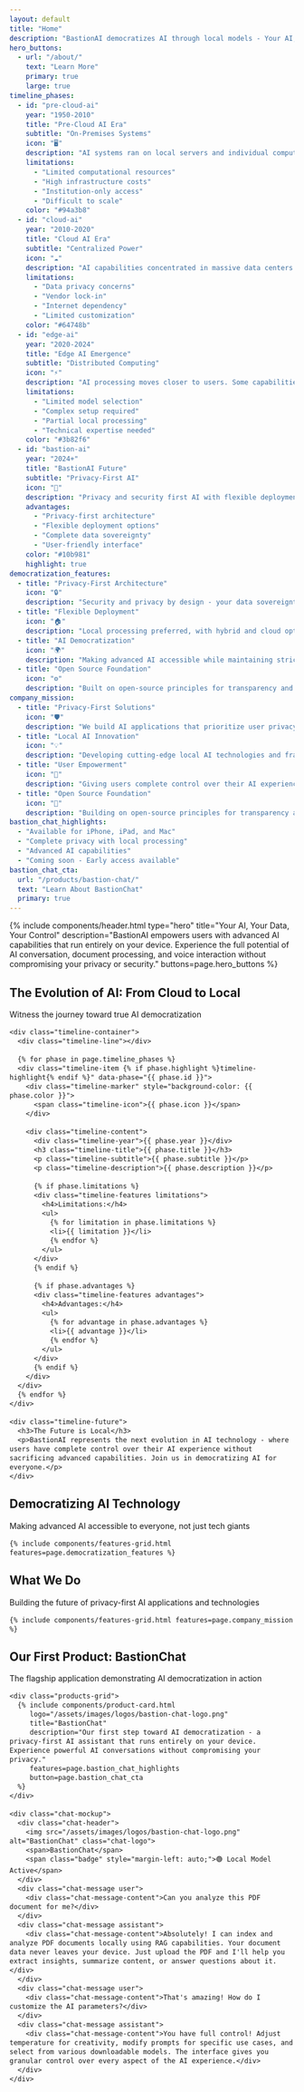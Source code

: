 ```yaml
---
layout: default
title: "Home"
description: "BastionAI democratizes AI through local models - Your AI, Your Data, Your Control. Complete privacy with advanced capabilities."
hero_buttons:
  - url: "/about/"
    text: "Learn More"
    primary: true
    large: true
timeline_phases:
  - id: "pre-cloud-ai"
    year: "1950-2010"
    title: "Pre-Cloud AI Era"
    subtitle: "On-Premises Systems"
    icon: "🖥️"
    description: "AI systems ran on local servers and individual computers. Expert systems, robotics, and early machine learning required significant on-premises infrastructure investment."
    limitations:
      - "Limited computational resources"
      - "High infrastructure costs"
      - "Institution-only access"
      - "Difficult to scale"
    color: "#94a3b8"
  - id: "cloud-ai"
    year: "2010-2020"
    title: "Cloud AI Era"
    subtitle: "Centralized Power"
    icon: "☁️"
    description: "AI capabilities concentrated in massive data centers. Users surrender data and control to tech giants for AI services."
    limitations:
      - "Data privacy concerns"
      - "Vendor lock-in"
      - "Internet dependency"
      - "Limited customization"
    color: "#64748b"
  - id: "edge-ai"
    year: "2020-2024"
    title: "Edge AI Emergence"
    subtitle: "Distributed Computing"
    icon: "⚡"
    description: "AI processing moves closer to users. Some capabilities run locally, but still limited by device constraints and model access."
    limitations:
      - "Limited model selection"
      - "Complex setup required"
      - "Partial local processing"
      - "Technical expertise needed"
    color: "#3b82f6"
  - id: "bastion-ai"
    year: "2024+"
    title: "BastionAI Future"
    subtitle: "Privacy-First AI"
    icon: "🚀"
    description: "Privacy and security first AI with flexible deployment options. Local processing by default, with hybrid and cloud-native approaches when needed."
    advantages:
      - "Privacy-first architecture"
      - "Flexible deployment options"
      - "Complete data sovereignty"
      - "User-friendly interface"
    color: "#10b981"
    highlight: true
democratization_features:
  - title: "Privacy-First Architecture"
    icon: "🔒"
    description: "Security and privacy by design - your data sovereignty is our priority"
  - title: "Flexible Deployment"
    icon: "🏠"
    description: "Local processing preferred, with hybrid and cloud options when appropriate"
  - title: "AI Democratization"
    icon: "🌍"
    description: "Making advanced AI accessible while maintaining strict privacy standards"
  - title: "Open Source Foundation"
    icon: "⚙️"
    description: "Built on open-source principles for transparency and community collaboration"
company_mission:
  - title: "Privacy-First Solutions"
    icon: "🛡️"
    description: "We build AI applications that prioritize user privacy and data sovereignty"
  - title: "Local AI Innovation"
    icon: "💡"
    description: "Developing cutting-edge local AI technologies and frameworks"
  - title: "User Empowerment"
    icon: "🚀"
    description: "Giving users complete control over their AI experience and data"
  - title: "Open Source Foundation"
    icon: "🔧"
    description: "Building on open-source principles for transparency and community collaboration"
bastion_chat_highlights:
  - "Available for iPhone, iPad, and Mac"
  - "Complete privacy with local processing"
  - "Advanced AI capabilities"
  - "Coming soon - Early access available"
bastion_chat_cta:
  url: "/products/bastion-chat/"
  text: "Learn About BastionChat"
  primary: true
---
```


{% include components/header.html 
   type="hero"
   title="Your AI, Your Data, Your Control"
   description="BastionAI empowers users with advanced AI capabilities that run entirely on your device. Experience the full potential of AI conversation, document processing, and voice interaction without compromising your privacy or security."
   buttons=page.hero_buttons
%}

<section class="timeline-section">
  <div class="container">
    <div class="section-header">
      <h2 class="section-title">The Evolution of AI: From Cloud to Local</h2>
      <p class="section-subtitle">Witness the journey toward true AI democratization</p>
    </div>
    
    <div class="timeline-container">
      <div class="timeline-line"></div>
      
      {% for phase in page.timeline_phases %}
      <div class="timeline-item {% if phase.highlight %}timeline-highlight{% endif %}" data-phase="{{ phase.id }}">
        <div class="timeline-marker" style="background-color: {{ phase.color }}">
          <span class="timeline-icon">{{ phase.icon }}</span>
        </div>
        
        <div class="timeline-content">
          <div class="timeline-year">{{ phase.year }}</div>
          <h3 class="timeline-title">{{ phase.title }}</h3>
          <p class="timeline-subtitle">{{ phase.subtitle }}</p>
          <p class="timeline-description">{{ phase.description }}</p>
          
          {% if phase.limitations %}
          <div class="timeline-features limitations">
            <h4>Limitations:</h4>
            <ul>
              {% for limitation in phase.limitations %}
              <li>{{ limitation }}</li>
              {% endfor %}
            </ul>
          </div>
          {% endif %}
          
          {% if phase.advantages %}
          <div class="timeline-features advantages">
            <h4>Advantages:</h4>
            <ul>
              {% for advantage in phase.advantages %}
              <li>{{ advantage }}</li>
              {% endfor %}
            </ul>
          </div>
          {% endif %}
        </div>
      </div>
      {% endfor %}
    </div>
    
    <div class="timeline-future">
      <h3>The Future is Local</h3>
      <p>BastionAI represents the next evolution in AI technology - where users have complete control over their AI experience without sacrificing advanced capabilities. Join us in democratizing AI for everyone.</p>
    </div>
  </div>
</section>

<script>
document.addEventListener('DOMContentLoaded', function() {
  // Intersection Observer for timeline animations
  const timelineItems = document.querySelectorAll('.timeline-item');
  const timelineLine = document.querySelector('.timeline-line');
  
  const observerOptions = {
    threshold: 0.1,
    rootMargin: '0px 0px -50px 0px'
  };
  
  const observer = new IntersectionObserver((entries) => {
    entries.forEach(entry => {
      if (entry.isIntersecting) {
        console.log('Timeline item entering view:', entry.target.dataset.phase);
        entry.target.style.animationPlayState = 'running';
        entry.target.style.opacity = '1';
        entry.target.style.transform = 'translateY(0)';
        
        // Add special effects for BastionAI phase
        if (entry.target.dataset.phase === 'bastion-ai') {
          setTimeout(() => {
            entry.target.classList.add('future-glow');
          }, 800);
        }
      }
    });
  }, observerOptions);
  
  timelineItems.forEach((item, index) => {
    item.style.animationPlayState = 'paused';
    item.style.opacity = '0';
    item.style.transform = 'translateY(30px)';
    console.log(`Timeline item ${index}:`, item.dataset.phase);
    observer.observe(item);
  });
  
  // Click interactions for timeline items
  timelineItems.forEach(item => {
    const content = item.querySelector('.timeline-content');
    const marker = item.querySelector('.timeline-marker');
    
    content.addEventListener('click', () => {
      // Remove active class from all items
      timelineItems.forEach(otherItem => {
        otherItem.classList.remove('timeline-active');
      });
      
      // Add active class to clicked item
      item.classList.add('timeline-active');
      
      // Animate marker
      marker.style.transform = 'translate(-50%, -50%) scale(1.2)';
      setTimeout(() => {
        marker.style.transform = 'translate(-50%, -50%) scale(1)';
      }, 200);
      
      // Show phase details with animation
      const phaseId = item.dataset.phase;
      showPhaseDetails(phaseId);
    });
  });
  
  // Progressive line drawing animation
  let lineHeight = 0;
  const maxHeight = timelineLine.scrollHeight;
  
  const drawLine = () => {
    const scrollProgress = window.pageYOffset / (document.documentElement.scrollHeight - window.innerHeight);
    const timelineSection = document.querySelector('.timeline-section');
    const sectionTop = timelineSection.offsetTop;
    const sectionHeight = timelineSection.offsetHeight;
    const windowHeight = window.innerHeight;
    
    if (window.pageYOffset + windowHeight > sectionTop) {
      const progress = Math.min(1, (window.pageYOffset + windowHeight - sectionTop) / sectionHeight);
      timelineLine.style.height = `${progress * 100}%`;
    }
  };
  
  window.addEventListener('scroll', drawLine);
  drawLine(); // Initial call
  
  function showPhaseDetails(phaseId) {
    const details = {
      'pre-cloud-ai': {
        title: 'Pre-Cloud AI Era: On-Premises Systems',
        content: 'Early AI systems ran on local servers and individual computers with limited computational resources. Expert systems, robotics, and early machine learning required significant infrastructure investment, limiting access to large institutions.'
      },
      'cloud-ai': {
        title: 'The Cloud AI Era: Centralized Control',
        content: 'During this period, AI capabilities were concentrated in massive data centers owned by tech giants. Users had to surrender their data and accept limited customization for AI services.'
      },
      'edge-ai': {
        title: 'Edge AI: Moving Closer to Users',
        content: 'Edge AI emerged as a solution to latency and privacy concerns, bringing some processing closer to users. However, it still required technical expertise and offered limited model selection.'
      },
      'bastion-ai': {
        title: 'BastionAI: Privacy-First AI Solutions',
        content: 'BastionAI prioritizes privacy and security with flexible deployment options. While we champion local processing for maximum data sovereignty, we also support hybrid and cloud-native approaches when they align with privacy requirements.'
      }
    };
    
    // Create or update detail modal/tooltip
    let detailElement = document.querySelector('.timeline-detail');
    if (!detailElement) {
      detailElement = document.createElement('div');
      detailElement.className = 'timeline-detail';
      document.body.appendChild(detailElement);
    }
    
    const detail = details[phaseId];
    detailElement.innerHTML = `
      <div class="timeline-detail-content">
        <h4>${detail.title}</h4>
        <p>${detail.content}</p>
        <button class="timeline-detail-close">✕</button>
      </div>
    `;
    
    detailElement.style.display = 'block';
    setTimeout(() => detailElement.classList.add('show'), 10);
    
    // Close functionality
    const closeBtn = detailElement.querySelector('.timeline-detail-close');
    closeBtn.addEventListener('click', () => {
      detailElement.classList.remove('show');
      setTimeout(() => detailElement.style.display = 'none', 300);
    });
  }
});
</script>

<style>
.timeline-active .timeline-content {
  transform: translateY(-5px) scale(1.02);
  box-shadow: 0 12px 40px rgba(0, 0, 0, 0.2);
  border-left: 4px solid #10b981;
}

.future-glow {
  animation: futureGlow 3s ease-in-out infinite;
}

@keyframes futureGlow {
  0%, 100% { filter: drop-shadow(0 0 5px rgba(16, 185, 129, 0.3)); }
  50% { filter: drop-shadow(0 0 20px rgba(16, 185, 129, 0.6)); }
}

.timeline-detail {
  position: fixed;
  top: 0;
  left: 0;
  width: 100%;
  height: 100%;
  background: rgba(0, 0, 0, 0.8);
  display: none;
  z-index: 1000;
  opacity: 0;
  transition: opacity 0.3s ease;
}

.timeline-detail.show {
  opacity: 1;
}

.timeline-detail-content {
  position: absolute;
  top: 50%;
  left: 50%;
  transform: translate(-50%, -50%);
  background: white;
  padding: 2rem;
  border-radius: 16px;
  max-width: 600px;
  width: 90%;
  box-shadow: 0 20px 60px rgba(0, 0, 0, 0.3);
}

.timeline-detail-content h4 {
  color: #1e293b;
  margin-bottom: 1rem;
  font-size: 1.5rem;
}

.timeline-detail-content p {
  color: #475569;
  line-height: 1.6;
  margin-bottom: 0;
}

.timeline-detail-close {
  position: absolute;
  top: 1rem;
  right: 1rem;
  background: none;
  border: none;
  font-size: 1.5rem;
  cursor: pointer;
  color: #64748b;
  transition: color 0.2s ease;
}

.timeline-detail-close:hover {
  color: #1e293b;
}

.timeline-line {
  height: 0;
  transition: height 0.5s ease-out;
}
</style>

<section class="content-section">
  <div class="container">
    <div class="section-header">
      <h2 class="section-title">Democratizing AI Technology</h2>
      <p class="section-subtitle">Making advanced AI accessible to everyone, not just tech giants</p>
    </div>
    
    {% include components/features-grid.html features=page.democratization_features %}
  </div>
</section>

<section class="content-section">
  <div class="container">
    <div class="section-header">
      <h2 class="section-title">What We Do</h2>
      <p class="section-subtitle">Building the future of privacy-first AI applications and technologies</p>
    </div>
    
    {% include components/features-grid.html features=page.company_mission %}
  </div>
</section>

<section class="content-section">
  <div class="container">
    <div class="section-header">
      <h2 class="section-title">Our First Product: BastionChat</h2>
      <p class="section-subtitle">The flagship application demonstrating AI democratization in action</p>
    </div>
    
    <div class="products-grid">
      {% include components/product-card.html 
         logo="/assets/images/logos/bastion-chat-logo.png"
         title="BastionChat"
         description="Our first step toward AI democratization - a privacy-first AI assistant that runs entirely on your device. Experience powerful AI conversations without compromising your privacy."
         features=page.bastion_chat_highlights
         button=page.bastion_chat_cta
      %}
    </div>
    
    <div class="chat-mockup">
      <div class="chat-header">
        <img src="/assets/images/logos/bastion-chat-logo.png" alt="BastionChat" class="chat-logo">
        <span>BastionChat</span>
        <span class="badge" style="margin-left: auto;">🟢 Local Model Active</span>
      </div>
      <div class="chat-message user">
        <div class="chat-message-content">Can you analyze this PDF document for me?</div>
      </div>
      <div class="chat-message assistant">
        <div class="chat-message-content">Absolutely! I can index and analyze PDF documents locally using RAG capabilities. Your document data never leaves your device. Just upload the PDF and I'll help you extract insights, summarize content, or answer questions about it.</div>
      </div>
      <div class="chat-message user">
        <div class="chat-message-content">That's amazing! How do I customize the AI parameters?</div>
      </div>
      <div class="chat-message assistant">
        <div class="chat-message-content">You have full control! Adjust temperature for creativity, modify prompts for specific use cases, and select from various downloadable models. The interface gives you granular control over every aspect of the AI experience.</div>
      </div>
    </div>
  </div>
</section>

 